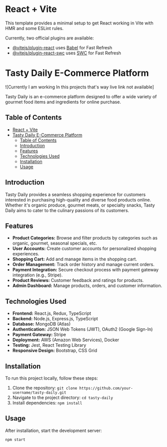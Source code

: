 # React + Vite

This template provides a minimal setup to get React working in Vite with HMR and some ESLint rules.

Currently, two official plugins are available:

- [@vitejs/plugin-react](https://github.com/vitejs/vite-plugin-react/blob/main/packages/plugin-react/README.md) uses [Babel](https://babeljs.io/) for Fast Refresh
- [@vitejs/plugin-react-swc](https://github.com/vitejs/vite-plugin-react-swc) uses [SWC](https://swc.rs/) for Fast Refresh
# Tasty Daily E-Commerce Platform

![Currently I am working In this projects that's way live link not available]

Tasty Daily is an e-commerce platform designed to offer a wide variety of gourmet food items and ingredients for online purchase.

## Table of Contents

- [React + Vite](#react--vite)
- [Tasty Daily E-Commerce Platform](#tasty-daily-e-commerce-platform)
  - [Table of Contents](#table-of-contents)
  - [Introduction](#introduction)
  - [Features](#features)
  - [Technologies Used](#technologies-used)
  - [Installation](#installation)
  - [Usage](#usage)

## Introduction

Tasty Daily provides a seamless shopping experience for customers interested in purchasing high-quality and diverse food products online. Whether it's organic produce, gourmet meats, or specialty snacks, Tasty Daily aims to cater to the culinary passions of its customers.

## Features

- **Product Categories:** Browse and filter products by categories such as organic, gourmet, seasonal specials, etc.
- **User Accounts:** Create customer accounts for personalized shopping experiences.
- **Shopping Cart:** Add and manage items in the shopping cart.
- **Order Management:** Track order history and manage current orders.
- **Payment Integration:** Secure checkout process with payment gateway integration (e.g., Stripe).
- **Product Reviews:** Customer feedback and ratings for products.
- **Admin Dashboard:** Manage products, orders, and customer information.

## Technologies Used

- **Frontend:** React.js, Redux, TypeScript
- **Backend:** Node.js, Express.js, TypeScript
- **Database:** MongoDB (Atlas)
- **Authentication:** JSON Web Tokens (JWT), OAuth2 (Google Sign-In)
- **Payment Gateway:** Stripe
- **Deployment:** AWS (Amazon Web Services), Docker
- **Testing:** Jest, React Testing Library
- **Responsive Design:** Bootstrap, CSS Grid

## Installation

To run this project locally, follow these steps:

1. Clone the repository: `git clone https://github.com/your-username/tasty-daily.git`
2. Navigate to the project directory: `cd tasty-daily`
3. Install dependencies: `npm install`

## Usage

After installation, start the development server:

```bash
npm start
